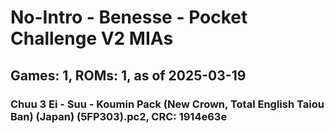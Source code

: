 # No-Intro - Benesse - Pocket Challenge V2 MIAs
## Games: 1, ROMs: 1, as of 2025-03-19

### Chuu 3 Ei - Suu - Koumin Pack (New Crown, Total English Taiou Ban) (Japan) (5FP303).pc2, CRC: 1914e63e
